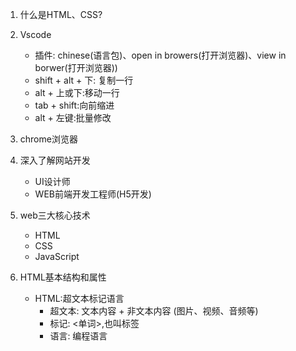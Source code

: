 1. 什么是HTML、CSS?

2. Vscode
    - 插件: chinese(语言包)、open in browers(打开浏览器)、view in borwer(打开浏览器))
    - shift + alt + 下: 复制一行
    - alt + 上或下:移动一行
    - tab + shift:向前缩进
    - alt + 左键:批量修改

3. chrome浏览器
4. 深入了解网站开发
    - UI设计师
    - WEB前端开发工程师(H5开发)
5. web三大核心技术
    - HTML
    - CSS
    - JavaScript
6. HTML基本结构和属性
    - HTML:超文本标记语言
        - 超文本: 文本内容 + 非文本内容 (图片、视频、音频等)
        - 标记: <单词>,也叫标签
        - 语言: 编程语言